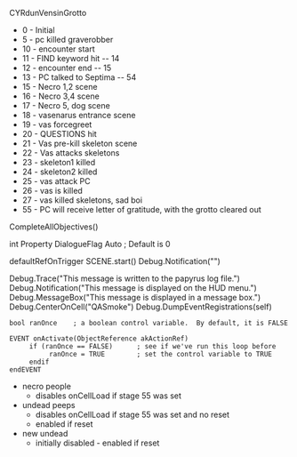 CYRdunVensinGrotto

- 0 - Initial
- 5 - pc killed graverobber
- 10 - encounter start
- 11 - FIND keyword hit -- 14
- 12 - encounter end -- 15
- 13 - PC talked to Septima -- 54
- 15 - Necro 1,2 scene
- 16 - Necro 3,4 scene
- 17 - Necro 5, dog scene
- 18 - vasenarus entrance scene
- 19 - vas forcegreet
- 20 - QUESTIONS hit
- 21 - Vas pre-kill skeleton scene
- 22 - Vas attacks skeletons
- 23 - skeleton1 killed
- 24 - skeleton2 killed
- 25 - vas attack PC
- 26 - vas is killed
- 27 - vas killed skeletons, sad boi
- 55 - PC will receive letter of gratitude, with the grotto cleared out

CompleteAllObjectives()

int Property DialogueFlag Auto ; Default is 0

defaultRefOnTrigger
SCENE.start()
Debug.Notification("")


Debug.Trace("This message is written to the papyrus log file.")
Debug.Notification("This message is displayed on the HUD menu.")
Debug.MessageBox("This message is displayed in a message box.")
Debug.CenterOnCell("QASmoke")
Debug.DumpEventRegistrations(self)

```
bool ranOnce    ; a boolean control variable.  By default, it is FALSE

EVENT onActivate(ObjectReference akActionRef)
     if (ranOnce == FALSE)      ; see if we've run this loop before
          ranOnce = TRUE        ; set the control variable to TRUE
     endif
endEVENT
```

- necro people
	- disables onCellLoad if stage 55 was set
- undead peeps
	- disables onCellLoad if stage 55 was set and no reset
	- enabled if reset
- new undead
	- initially disabled - enabled if reset